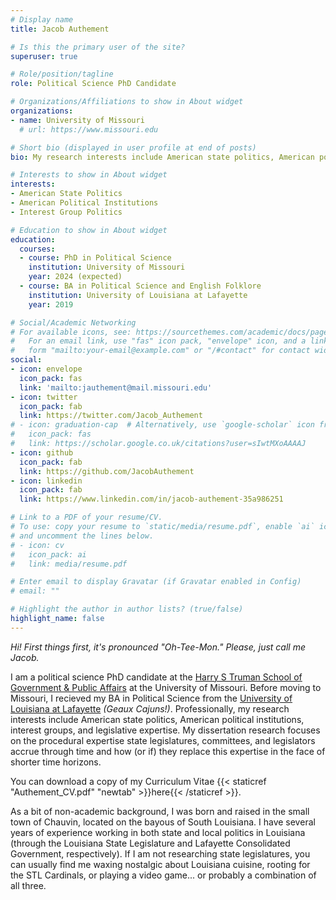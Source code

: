 ```yaml
---
# Display name
title: Jacob Authement

# Is this the primary user of the site?
superuser: true

# Role/position/tagline
role: Political Science PhD Candidate

# Organizations/Affiliations to show in About widget
organizations:
- name: University of Missouri
  # url: https://www.missouri.edu

# Short bio (displayed in user profile at end of posts)
bio: My research interests include American state politics, American political institutions, and interest groups.

# Interests to show in About widget
interests:
- American State Politics
- American Political Institutions
- Interest Group Politics

# Education to show in About widget
education:
  courses:
  - course: PhD in Political Science
    institution: University of Missouri
    year: 2024 (expected)
  - course: BA in Political Science and English Folklore
    institution: University of Louisiana at Lafayette
    year: 2019

# Social/Academic Networking
# For available icons, see: https://sourcethemes.com/academic/docs/page-builder/#icons
#   For an email link, use "fas" icon pack, "envelope" icon, and a link in the
#   form "mailto:your-email@example.com" or "/#contact" for contact widget.
social:
- icon: envelope
  icon_pack: fas
  link: 'mailto:jauthement@mail.missouri.edu'
- icon: twitter
  icon_pack: fab
  link: https://twitter.com/Jacob_Authement
# - icon: graduation-cap  # Alternatively, use `google-scholar` icon from `ai` icon pack
#   icon_pack: fas
#   link: https://scholar.google.co.uk/citations?user=sIwtMXoAAAAJ
- icon: github
  icon_pack: fab
  link: https://github.com/JacobAuthement
- icon: linkedin
  icon_pack: fab
  link: https://www.linkedin.com/in/jacob-authement-35a986251

# Link to a PDF of your resume/CV.
# To use: copy your resume to `static/media/resume.pdf`, enable `ai` icons in `params.toml`, 
# and uncomment the lines below.
# - icon: cv
#   icon_pack: ai
#   link: media/resume.pdf

# Enter email to display Gravatar (if Gravatar enabled in Config)
# email: ""

# Highlight the author in author lists? (true/false)
highlight_name: false
---
```


_Hi! First things first, it's pronounced "Oh-Tee-Mon." Please, just call me Jacob._

I am a political science PhD candidate at the [Harry S Truman School of Government & Public Affairs](https://truman.missouri.edu) at the University of Missouri. Before moving to Missouri, I recieved my BA in Political Science from the [University of Louisiana at Lafayette](https://politicalscience.louisiana.edu) _(Geaux Cajuns!)_. Professionally, my research interests include American state politics, American political institutions, interest groups, and legislative expertise. My dissertation research focuses on the procedural expertise state legislatures, committees, and legislators accrue through time and how (or if) they replace this expertise in the face of shorter time horizons.

You can download a copy of my Curriculum Vitae {{< staticref "Authement_CV.pdf" "newtab" >}}here{{< /staticref >}}.

As a bit of non-academic background, I was born and raised in the small town of Chauvin, located on the bayous of South Louisiana. I have several years of experience working in both state and local politics in Louisiana (through the Louisiana State Legislature and Lafayette Consolidated Government, respectively). If I am not researching state legislatures, you can usually find me waxing nostalgic about Louisiana cuisine, rooting for the STL Cardinals, or playing a video game... or probably a combination of all three.
